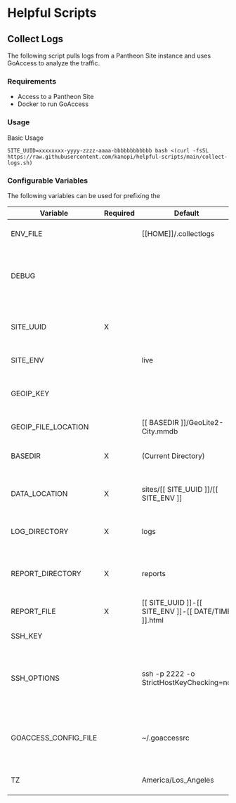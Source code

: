 # Helpful Scripts

## Collect Logs

The following script pulls logs from a Pantheon Site instance and uses GoAccess to analyze the traffic.

### Requirements

- Access to a Pantheon Site
- Docker to run GoAccess

### Usage

Basic Usage

```shell
SITE_UUID=xxxxxxxx-yyyy-zzzz-aaaa-bbbbbbbbbbbb bash <(curl -fsSL https://raw.githubusercontent.com/kanopi/helpful-scripts/main/collect-logs.sh)
```

### Configurable Variables

The following variables can be used for prefixing the 

Variable | Required | Default | Details
---------|----------|---------|---------
ENV_FILE | | [[HOME]]/.collectlogs | Environment file to store constant variables to
DEBUG | | | Debug the script piece by piece. When set to 1 will output verbose logs from all items.
SITE_UUID | X | | Pantheon Site UUID. This can be found in the URL to the dashboard
SITE_ENV | | live | Environment to pull logs from
GEOIP_KEY | | | Key from MaxMind to Download the GeoLite2 City database
GEOIP_FILE_LOCATION | | [[ BASEDIR ]]/GeoLite2-City.mmdb | Location of the GeoIP Database
BASEDIR | X | (Current Directory) | Location where reports and logs can be downloaded to
DATA_LOCATION | X | sites/[[ SITE_UUID ]]/[[ SITE_ENV ]] | Location where current project is stored within the base directory
LOG_DIRECTORY | X | logs | Directory in the DATA_LOCATION where the logs are stored
REPORT_DIRECTORY | X | reports | Directory in the DATA_LOCATION where the reports are stored
REPORT_FILE | X | [[ SITE_UUID ]]-[[ SITE_ENV ]]-[[ DATE/TIME ]].html | Name of the file to save the report as
SSH_KEY |  |  | SSH Key to use for connection.
SSH_OPTIONS | | ssh -p 2222 -o StrictHostKeyChecking=no | SSH Options to use for rsync connection. When SSH_KEY is present does not utilize config file
GOACCESS_CONFIG_FILE | | ~/.goaccessrc | GoAccess Location File. If not found one is downloaded from the GoAccess Repo
TZ | | America/Los_Angeles | Timezone to use for building report